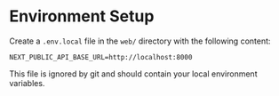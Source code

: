 # Environment Setup

Create a `.env.local` file in the `web/` directory with the following content:

```env
NEXT_PUBLIC_API_BASE_URL=http://localhost:8000
```

This file is ignored by git and should contain your local environment variables.










